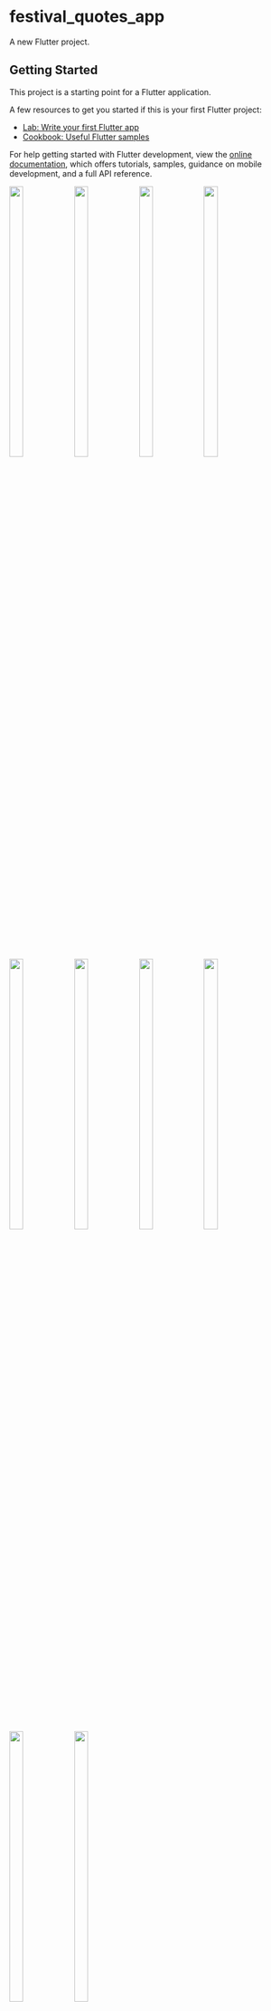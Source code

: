 # festival_quotes_app

A new Flutter project.

## Getting Started

This project is a starting point for a Flutter application.

A few resources to get you started if this is your first Flutter project:

- [Lab: Write your first Flutter app](https://docs.flutter.dev/get-started/codelab)
- [Cookbook: Useful Flutter samples](https://docs.flutter.dev/cookbook)

For help getting started with Flutter development, view the
[online documentation](https://docs.flutter.dev/), which offers tutorials,
samples, guidance on mobile development, and a full API reference.
<p>

  <img src="https://github.com/Dipalig971/festival_quotes_app/assets/143181151/e6e129e1-0d14-42e2-9f19-0d78b8f4ab05" height=35% width=22%>
  
  <img src="https://github.com/Dipalig971/festival_quotes_app/assets/143181151/d6aca5c8-eeb2-4f84-8b6e-7945a62e91ac" height=35% width=22%>
  
  <img src="https://github.com/Dipalig971/festival_quotes_app/assets/143181151/5fea3ee9-f6cc-497e-a7f8-c88c528b4c2b" height=35% width=22%>
  
  <img src="https://github.com/Dipalig971/festival_quotes_app/assets/143181151/fcb5122d-5bc3-4cb1-a86d-0b3d2062efce" height=35% width=22%>
  
  <img src="https://github.com/Dipalig971/festival_quotes_app/assets/143181151/c817d5c0-437a-4131-94c5-ec6dd7473ddd" height=35% width=22%>
  
  <img src="https://github.com/Dipalig971/festival_quotes_app/assets/143181151/72f4e7e8-2188-4773-858a-1001cacdc2d3" height=35% width=22%>
  
  <img src="https://github.com/Dipalig971/festival_quotes_app/assets/143181151/e847266c-0598-4388-8058-cd4a66096957" height=35% width=22%>
  
  <img src="https://github.com/Dipalig971/festival_quotes_app/assets/143181151/406b1bc4-5fb3-48b5-a4c4-b3b0a870f420" height=35% width=22%>
  
  <img src="https://github.com/Dipalig971/festival_quotes_app/assets/143181151/c57b1f71-5bd2-4592-a3fc-b5aea1a4b912" height=35% width=22%>
  
  <img src="https://github.com/Dipalig971/festival_quotes_app/assets/143181151/07029a2b-7513-4527-8622-a73736ec3ce9" height=35% width=22%>
  
</p>
